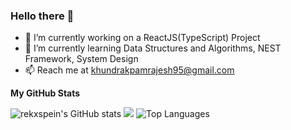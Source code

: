 ### Hello there 👋

<!--
**rekxspein/rekxspein** is a ✨ _special_ ✨ repository because its `README.md` (this file) appears on your GitHub profile.

Here are some ideas to get you started:

- 🔭 I’m currently working on ...
- 🌱 I’m currently learning ...
- 👯 I’m looking to collaborate on ...
- 🤔 I’m looking for help with ...
- 💬 Ask me about ...
- 📫 How to reach me: ...
- 😄 Pronouns: ...
- ⚡ Fun fact: ...
-->
- 🔭 I’m currently working on a ReactJS(TypeScript) Project
- 🌱 I’m currently learning Data Structures and Algorithms, NEST Framework, System Design
- 📫 Reach me at khundrakpamrajesh95@gmail.com

<b>My GitHub Stats</b>

<img src="https://gh-stats.gyanendrokh.dev/api?username=rekxspein&show_icons=true&hide=&count_private=true&title_color=3382ed&text_color=ffffff&icon_color=0891b2&bg_color=1c1917&hide_border=true&show_icons=true" alt="rekxspein's GitHub stats" />

<img src="https://github-readme-streak-stats.herokuapp.com/?user=rekxspein&stroke=ffffff&background=1c1917&ring=3382ed&fire=3382ed&currStreakNum=ffffff&currStreakLabel=3382ed&sideNums=ffffff&sideLabels=ffffff&dates=ffffff&hide_border=true" />

<img src="https://gh-stats.gyanendrokh.dev/api/top-langs/?username=rekxspein&count_private=true&langs_count=10&title_color=3382ed&text_color=ffffff&icon_color=0891b2&bg_color=1c1917&hide_border=true&locale=en&custom_title=Top%20%Languages" alt="Top Languages" />
